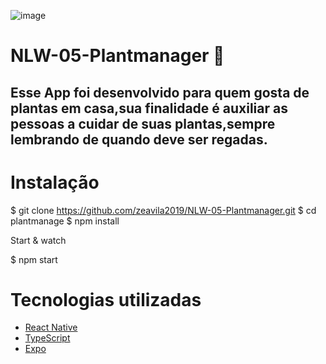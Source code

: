 ![image](https://user-images.githubusercontent.com/54275870/116239056-94b79b00-a738-11eb-8ca4-d78b376dbc07.png)




# NLW-05-Plantmanager 🌱
## Esse App foi desenvolvido para quem gosta de plantas em casa,sua finalidade é auxiliar as pessoas a cuidar de suas plantas,sempre lembrando de quando deve ser regadas.





# Instalação

$ git clone https://github.com/zeavila2019/NLW-05-Plantmanager.git
$ cd plantmanage
$ npm install

Start & watch

$ npm start

# Tecnologias utilizadas
- [React Native](https://reactnative.dev/)
- [TypeScript](https://www.typescriptlang.org/)
- [Expo](https://expo.io/)

